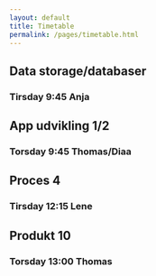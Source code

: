 ```yaml
---
layout: default
title: Timetable
permalink: /pages/timetable.html
---
```

<div class="container">
  <div class="text textblock half">
    <h2>Data storage/databaser</h2>
    <h3>Tirsday 9:45 Anja</h3>
  </div>

  <div class="text textblock half">
    <h2>App udvikling 1/2</h2>
    <h3>Torsday 9:45 Thomas/Diaa</h3>
  </div>

  <div class="text textblock half">
    <h2>Proces 4</h2>
    <h3>Tirsday 12:15 Lene</h3>
  </div>

  <div class="text textblock half">
    <h2>Produkt 10</h2>
    <h3>Torsday 13:00 Thomas</h3>
  </div>
</div>
